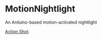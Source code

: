 # MotionNightlight
An Arduino-based motion-activated nightlight

[Action Shot](http://i.imgur.com/RgfqifA.jpg).
